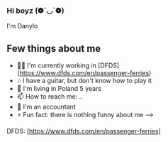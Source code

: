 ### Hi boyz (❁´◡`❁)
I'm Danylo

## Few things about me
- 🐱‍👤 I'm currently working in [DFDS] (https://www.dfds.com/en/passenger-ferries)
- 🎶 I have a guitar, but don't know how to play it
- 🎪 I'm living in Poland 5 years 
- 📫 How to reach me: ..
- 📖 I'm an accountant 
- ⚡ Fun fact: there is nothing funny about me
-->


DFDS: [https://www.dfds.com/en/passenger-ferries]

